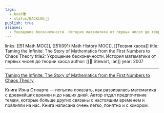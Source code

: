 ```yaml
---
tags:
  - book📚
  - status/BACKLOG_🌰
publish: true
aliases:
  - Укрощение бесконечности. История математики от первых чисел до теории хаоса
---
```

links: [[51 Math MOC]], [[51(091) Math History MOC]], [[Теория хаоса]]
title: Taming the Infinite: The Story of Mathematics from the First Numbers to Chaos Theory
title2: Укрощение бесконечности. История математики от первых чисел до теории хаоса
author: [[👤 Stewart, Ian]]
year: 2007

---

[Taming the Infinite: The Story of Mathematics from the First Numbers to Chaos Theory](https://www.goodreads.com/book/show/6963933-taming-the-infinite)

Книга Иэна Стюарта — попытка показать, как развивалась математика с древнейших времен и до наших дней. Автор отдал предпочтение темам, которые больше других связаны с настоящим временем и повлияли на нас. Книга написана очень легко, понятно и с юмором.
